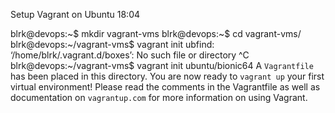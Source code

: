 Setup Vagrant on Ubuntu 18:04 

blrk@devops:~$ mkdir vagrant-vms
blrk@devops:~$ cd vagrant-vms/
blrk@devops:~/vagrant-vms$ vagrant init ubfind: ‘/home/blrk/.vagrant.d/boxes’: No such file or directory
^C
blrk@devops:~/vagrant-vms$ vagrant init ubuntu/bionic64
A `Vagrantfile` has been placed in this directory. You are now
ready to `vagrant up` your first virtual environment! Please read
the comments in the Vagrantfile as well as documentation on
`vagrantup.com` for more information on using Vagrant.

